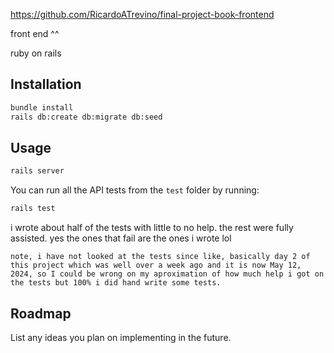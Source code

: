 https://github.com/RicardoATrevino/final-project-book-frontend

front end ^^


ruby on rails



## Installation

```bash
bundle install
rails db:create db:migrate db:seed
```

## Usage

```bash
rails server
```

You can run all the API tests from the `test` folder by running: 

```bash
rails test
```
 i wrote about half of the tests with little to no help. the rest were fully assisted. yes the ones that fail are the ones i wrote lol
 ```
note, i have not looked at the tests since like, basically day 2 of this project which was well over a week ago and it is now May 12, 2024, so I could be wrong on my aproximation of how much help i got on the tests but 100% i did hand write some tests.
```


## Roadmap

List any ideas you plan on implementing in the future.
